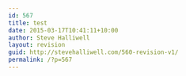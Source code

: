 ```yaml
---
id: 567
title: test
date: 2015-03-17T10:41:11+10:00
author: Steve Halliwell
layout: revision
guid: http://stevehalliwell.com/560-revision-v1/
permalink: /?p=567
---
```

